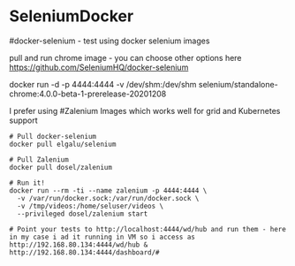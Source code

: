# SeleniumDocker
#docker-selenium - test using docker selenium images 

pull and run chrome image - you can choose other options here https://github.com/SeleniumHQ/docker-selenium

docker run -d -p 4444:4444 -v /dev/shm:/dev/shm selenium/standalone-chrome:4.0.0-beta-1-prerelease-20201208


I prefer using #Zalenium Images which works well for grid and Kubernetes support 

    # Pull docker-selenium
    docker pull elgalu/selenium
    
    # Pull Zalenium
    docker pull dosel/zalenium
    
    # Run it!
    docker run --rm -ti --name zalenium -p 4444:4444 \
      -v /var/run/docker.sock:/var/run/docker.sock \
      -v /tmp/videos:/home/seluser/videos \
      --privileged dosel/zalenium start
      
    # Point your tests to http://localhost:4444/wd/hub and run them - here in my case i ad it running in VM so i access as  http://192.168.80.134:4444/wd/hub & http://192.168.80.134:4444/dashboard/#

